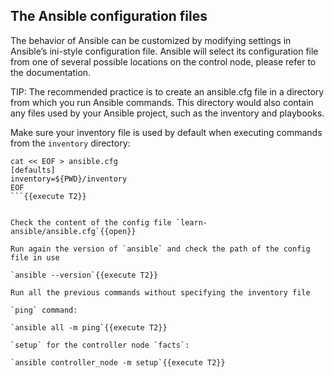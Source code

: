 ## The Ansible configuration files

The behavior of Ansible can be customized by modifying settings in Ansible’s ini-style configuration file. Ansible will select its configuration file from one of several possible locations on the control node, please refer to the documentation.

TIP: The recommended practice is to create an ansible.cfg file in a directory from which you run Ansible commands. This directory would also contain any files used by your Ansible project, such as the inventory and playbooks.

Make sure your inventory file is used by default when executing commands from the `inventory` directory:

```
cat << EOF > ansible.cfg
[defaults]
inventory=${PWD}/inventory
EOF
```{{execute T2}}


Check the content of the config file `learn-ansible/ansible.cfg`{{open}}

Run again the version of `ansible` and check the path of the config file in use

`ansible --version`{{execute T2}}

Run all the previous commands without specifying the inventory file

`ping` command:

`ansible all -m ping`{{execute T2}}

`setup` for the controller node `facts`:

`ansible controller_node -m setup`{{execute T2}}

